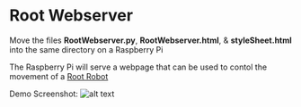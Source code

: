 # Root Webserver

Move the files **RootWebserver.py**, **RootWebserver.html**, & **styleSheet.html** into the same directory on a Raspberry Pi

The Raspberry Pi will serve a webpage that can be used to contol the movement of a <a href=https://root.irobot.com/>Root Robot</a>

Demo Screenshot:
![alt text](https://github.com/tuftsceeo/RootRobot/blob/master/Webserver/RootWebserver.png?raw=true)